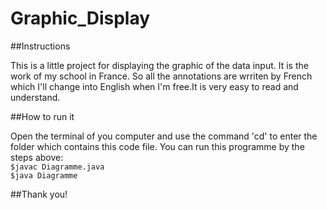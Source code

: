 # Graphic_Display

##Instructions

This is a little project for displaying the graphic of the data input. It is the work of my school in France. So all the annotations are wrriten by French which I'll change into English when I'm free.It is very easy to read and understand.

##How to run it

Open the terminal of you computer and use the command 'cd' to enter the folder which contains this code file. You can run this programme by the steps above:</br>
    `$javac Diagramme.java`</br>
    `$java Diagramme`

##Thank you!
